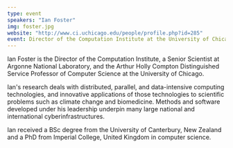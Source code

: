 ```yaml
---
type: event
speakers: "Ian Foster"
img: foster.jpg
website: "http://www.ci.uchicago.edu/people/profile.php?id=285"
event: Director of the Computation Institute at the University of Chicago
---
```

Ian Foster is the Director of the Computation Institute, a Senior Scientist at Argonne National Laboratory, and the Arthur Holly Compton Distinguished Service Professor of Computer Science at the University of Chicago. 

Ian's research deals with distributed, parallel, and data-intensive computing technologies, and innovative applications of those technologies to scientific problems such as climate change and biomedicine. Methods and software developed under his leadership underpin many large national and international cyberinfrastructures. 

Ian received a BSc degree from the University of Canterbury, New Zealand and a PhD from Imperial College, United Kingdom  in computer science. 